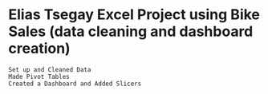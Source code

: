# Elias Tsegay Excel Project using Bike Sales (data cleaning and dashboard creation)
    Set up and Cleaned Data
    Made Pivot Tables
    Created a Dashboard and Added Slicers

